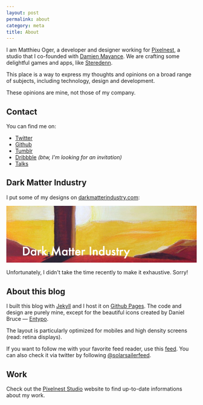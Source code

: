 ```yaml
---
layout: post
permalink: about
category: meta
title: About
---
```


I am Matthieu Oger, a developer and designer working for [Pixelnest][pixelnest], a studio that I co-founded with [Damien Mayance][dmayance]. We are crafting some delightful games and apps, like [Steredenn](http://steredenn.pixelnest.io).

This place is a way to express my thoughts and opinions on a broad range of subjects, including technology, design and development.

These opinions are mine, not those of my company.

## Contact

You can find me on:

* [Twitter](http://twitter.com/solarsailer)
* [Github](http://github.com/solarsailer)
* [Tumblr][dmi]
* [Dribbble](http://dribbble.com/solarsailer) _(btw, I'm looking for an invitation)_
* [Talks](https://speakerdeck.com/solarsailer)

## Dark Matter Industry

I put some of my designs on [darkmatterindustry.com][dmi]:

[ ![Dark Matter Industry](/static/images/dmi.png) ][dmi]

Unfortunately, I didn't take the time recently to make it exhaustive. Sorry!

## About this blog

I built this blog with [Jekyll][jekyll] and I host it on [Github Pages][github]. The code and design are purely mine, except for the beautiful icons created by Daniel Bruce — [Entypo][entypo].

The layout is particularly optimized for mobiles and high density screens (read: retina displays).

If you want to follow me with your favorite feed reader, use this [feed][rss]. You can also check it via twitter by following [@solarsailerfeed](http://twitter.com/solarsailerfeed).

## Work

Check out the [Pixelnest Studio][pixelnest] website to find up-to-date informations about my work.


[pixelnest]: http://pixelnest.io
[dmayance]: http://dmayance.com
[jekyll]: http://jekyllrb.com
[github]: http://github.com
[entypo]: http://entypo.com
[rss]: http://feedpress.me/solarsailer
[dmi]: http://darkmatterindustry.com
